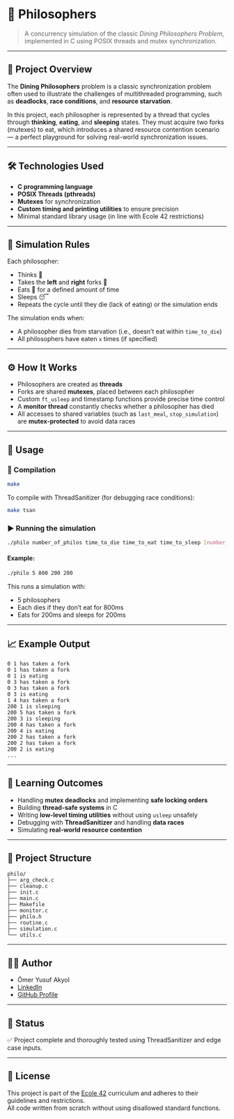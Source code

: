 # 🧠 Philosophers

> A concurrency simulation of the classic *Dining Philosophers Problem*, implemented in C using POSIX threads and mutex synchronization.

---

## 📌 Project Overview

The **Dining Philosophers** problem is a classic synchronization problem often used to illustrate the challenges of multithreaded programming, such as **deadlocks**, **race conditions**, and **resource starvation**.

In this project, each philosopher is represented by a thread that cycles through **thinking**, **eating**, and **sleeping** states. They must acquire two forks (mutexes) to eat, which introduces a shared resource contention scenario — a perfect playground for solving real-world synchronization issues.

---

## 🛠️ Technologies Used

- **C programming language**
- **POSIX Threads (pthreads)**
- **Mutexes** for synchronization
- **Custom timing and printing utilities** to ensure precision
- Minimal standard library usage (in line with Ecole 42 restrictions)

---

## 🔄 Simulation Rules

Each philosopher:

- Thinks 🧠
- Takes the **left** and **right** forks 🍴
- Eats 🍝 for a defined amount of time
- Sleeps 😴
- Repeats the cycle until they die (lack of eating) or the simulation ends

The simulation ends when:

- A philosopher dies from starvation (i.e., doesn’t eat within `time_to_die`)
- All philosophers have eaten `x` times (if specified)

---

## ⚙️ How It Works

- Philosophers are created as **threads**
- Forks are shared **mutexes**, placed between each philosopher
- Custom `ft_usleep` and timestamp functions provide precise time control
- A **monitor thread** constantly checks whether a philosopher has died
- All accesses to shared variables (such as `last_meal`, `stop_simulation`) are **mutex-protected** to avoid data races

---

## 🚀 Usage

### 🧾 Compilation

```bash
make
```

To compile with ThreadSanitizer (for debugging race conditions):

```bash
make tsan
```

### ▶️ Running the simulation

```bash
./philo number_of_philos time_to_die time_to_eat time_to_sleep [number_of_times_each_philo_must_eat]
```

#### Example:

```bash
./philo 5 800 200 200
```

This runs a simulation with:

- 5 philosophers  
- Each dies if they don’t eat for 800ms  
- Eats for 200ms and sleeps for 200ms

---

## 📈 Example Output

```
0 1 has taken a fork
0 1 has taken a fork
0 1 is eating
0 3 has taken a fork
0 3 has taken a fork
0 3 is eating
1 4 has taken a fork
200 1 is sleeping
200 5 has taken a fork
200 3 is sleeping
200 4 has taken a fork
200 4 is eating
200 2 has taken a fork
200 2 has taken a fork
200 2 is eating
...
```

---

## 🧠 Learning Outcomes

- Handling **mutex deadlocks** and implementing **safe locking orders**  
- Building **thread-safe systems** in C  
- Writing **low-level timing utilities** without using `usleep` unsafely  
- Debugging with **ThreadSanitizer** and handling **data races**  
- Simulating **real-world resource contention**  

---

## 📁 Project Structure

```
philo/
├── arg_check.c
├── cleanup.c
├── init.c
├── main.c
├── Makefile
├── monitor.c
├── philo.h
├── routine.c
├── simulation.c
└── utils.c
```

---

## 👨‍💻 Author

- Ömer Yusuf Akyol  
- [LinkedIn](https://www.linkedin.com/in/%C3%B6mer-yusuf-akyol-843a62240)  
- [GitHub Profile](https://github.com/omeryusufakyol)

---

## 🏁 Status

✅ Project complete and thoroughly tested using ThreadSanitizer and edge case inputs.

---

## 📜 License

This project is part of the [Ecole 42](https://42.fr/en/homepage/) curriculum and adheres to their guidelines and restrictions.  
All code written from scratch without using disallowed standard functions.
